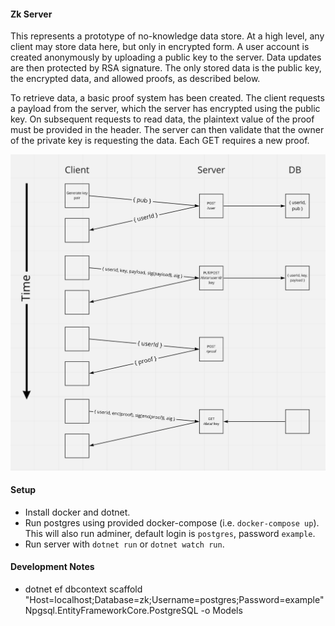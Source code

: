 #### Zk Server

This represents a prototype of no-knowledge data store. At a high level, any client may store data here, but only in encrypted form. A user account is created anonymously by uploading a public key to the server. Data updates are then protected by RSA signature. The only stored data is the public key, the encrypted data, and allowed proofs, as described below.

To retrieve data, a basic proof system has been created. The client requests a payload from the server, which the server has encrypted using the public key. On subsequent requests to read data, the plaintext value of the proof must be provided in the header. The server can then validate that the owner of the private key is requesting the data. Each GET requires a new proof.

![High Level Overview](./docs/high-level.png)

#### Setup

- Install docker and dotnet.
- Run postgres using provided docker-compose (i.e. `docker-compose up`). This will also run adminer, default login is `postgres`, password `example`.
- Run server with `dotnet run` or `dotnet watch run`.

#### Development Notes

- dotnet ef dbcontext scaffold "Host=localhost;Database=zk;Username=postgres;Password=example" Npgsql.EntityFrameworkCore.PostgreSQL -o Models
